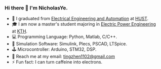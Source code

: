 <!-- ### Hi there 👋

**NicholasYe/NicholasYe** is a ✨ _special_ ✨ repository because its `README.md` (this file) appears on your GitHub profile.

Here are some ideas to get you started:

- 🔭 I’m currently working on ...
- 🌱 I’m currently learning ...
- 👯 I’m looking to collaborate on ...
- 🤔 I’m looking for help with ...
- 💬 Ask me about ...
- 📫 How to reach me: ...
- 😄 Pronouns: ...
- ⚡ Fun fact: ...

<img align="left" src="https://github-readme-stats.vercel.app/api?username=NicholasYe&show_icons=true&count_private=true&hide=issues,contribs" />

--> 

### Hi there 👋 I'm **NicholasYe**.

- 🏫 I graduated from [Electrical Engineering and Automation](http://english.seee.hust.edu.cn/) at [HUST](http://english.hust.edu.cn/).
- 🎓 I am now a master's student majoring in [Electric Power Engineering](https://www.kth.se/en/studies/master/electric-power-engineering/msc-electric-power-engineering-1.7892) at [KTH](https://www.kth.se/en).
- 💻 Programming Language: Python, Matlab, C/C++.
- 🧮 Simulation Software: Simulink, Plecs, PSCAD, LTSpice.
- 🕹️ Microcontroller: Arduino, STM32, DSP.
- 📧 Reach me at my email: [tingzhen1102@gmail.com](mailto:tingzhen1102@gmail.com)
- ⚡ Fun fact: I can turn caffeine into electrons.


<!-- &hide=javascript,html -->

